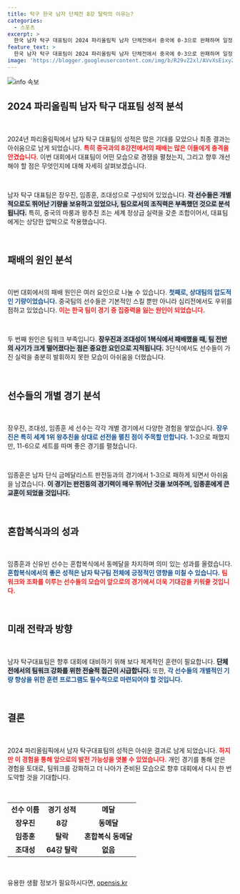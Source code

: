 ```yaml
---
title: 탁구 한국 남자 단체전 8강 탈락의 이유는?
categories:
  - 스포츠
excerpt: >
  한국 남자 탁구 대표팀이 2024 파리올림픽 남자 단체전에서 중국에 0-3으로 완패하며 일정을 마무리했다. 임종훈이 혼합복식 동메달을 획득했지만, 개인전과 단체전에서 메달은 추가하지 못했다. 이들의 치열한 경기는 놓칠 수 없는 순간!
feature_text: >
  한국 남자 탁구 대표팀이 2024 파리올림픽 남자 단체전에서 중국에 0-3으로 완패하며 일정을 마무리했다. 임종훈이 혼합복식 동메달을 획득했지만, 개인전과 단체전에서 메달은 추가하지 못했다. 이들의 치열한 경기는 놓칠 수 없는 순간!
image: 'https://blogger.googleusercontent.com/img/b/R29vZ2xl/AVvXsEixyZcFfHzMRdzZMjFBmAUKJYCLCGyLL1o632UiGVXcaFdKo_bkvkuCioo0uUKlGfBVcT3P84aROyZIXSBEx3Aw5nCQ3pTgDom1WDC4m8eifvWiAmWEEVb4x6G_l8C0QH225ldMjyaFvpxGEBGNO37VmDTDMHGhJPq73UglMfDca1-0aw/s1600/blogspot.png'
---
```


<p><img src="https://blogger.googleusercontent.com/img/b/R29vZ2xl/AVvXsEixyZcFfHzMRdzZMjFBmAUKJYCLCGyLL1o632UiGVXcaFdKo_bkvkuCioo0uUKlGfBVcT3P84aROyZIXSBEx3Aw5nCQ3pTgDom1WDC4m8eifvWiAmWEEVb4x6G_l8C0QH225ldMjyaFvpxGEBGNO37VmDTDMHGhJPq73UglMfDca1-0aw/s1600/blogspot.png" alt="info 속보" /></p>

<h2 data-ke-size="size26">2024 파리올림픽 남자 탁구 대표팀 성적 분석</h2>

<p data-ke-size="size16">&nbsp;</p>

<p>2024년 파리올림픽에서 남자 탁구 대표팀의 성적은 많은 기대를 모았으나 최종 결과는 아쉬움으로 남게 되었습니다. <b><span style="color: #ee2323;">특히 중국과의 8강전에서의 패배는 많은 이들에게 충격을 안겼습니다.</span></b> 이번 대회에서 대표팀이 어떤 모습으로 경쟁을 펼쳤는지, 그리고 향후 개선해야 할 점은 무엇인지에 대해 자세히 살펴보겠습니다. </p>

<p data-ke-size="size16">&nbsp;</p>

<p>남자 탁구 대표팀은 장우진, 임종훈, 조대성으로 구성되어 있었습니다. <b><span style="background-color: #21538527;">각 선수들은 개별적으로도 뛰어난 기량을 보유하고 있었으나, 팀으로서의 조직력은 부족했던 것으로 분석됩니다.</span></b> 특히, 중국의 마룽과 왕추친 조는 세계 정상급 실력을 갖춘 조합이어서, 대표팀에게는 상당한 압박으로 작용했습니다.</p>

<p data-ke-size="size16">&nbsp;</p>

<h2 data-ke-size="size26">패배의 원인 분석</h2>

<p data-ke-size="size16">&nbsp;</p>

<p>이번 대회에서의 패배 원인은 여러 요인으로 나눌 수 있습니다. <b><span style="color: #1a5490;">첫째로, 상대팀의 압도적인 기량이었습니다.</span></b> 중국팀의 선수들은 기본적인 스킬 뿐만 아니라 심리전에서도 우위를 점하고 있었습니다. <b><span style="color: #ee2323;">이는 한국 팀이 경기 중 집중력을 잃는 원인이 되었습니다.</span></b></p>

<p data-ke-size="size16">&nbsp;</p>

<p>두 번째 원인은 팀워크 부족입니다. <b><span style="background-color: #21538527;">장우진과 조대성이 1복식에서 패배했을 때, 팀 전반의 사기가 크게 떨어졌다는 점은 중요한 요인으로 지적됩니다.</span></b> 3단식에서도 선수들이 가진 실력을 충분히 발휘하지 못한 모습이 아쉬움을 더했습니다.</p>

<p data-ke-size="size16">&nbsp;</p>

<h2 data-ke-size="size26">선수들의 개별 경기 분석</h2>

<p data-ke-size="size16">&nbsp;</p>

<p>장우진, 조대성, 임종훈 세 선수는 각각 개별 경기에서 다양한 경험을 쌓았습니다. <b><span style="color: #1a5490;">장우진은 특히 세계 1위 왕추친을 상대로 선전을 펼친 점이 주목할 만합니다.</span></b> 1-3으로 패했지만, 11-6으로 세트를 따며 좋은 경기를 펼쳤습니다. </p>

<p data-ke-size="size16">&nbsp;</p>

<p>임종훈은 남자 단식 금메달리스트 판전둥과의 경기에서 1-3으로 패하게 되면서 아쉬움을 남겼습니다. <b><span style="background-color: #21538527;">이 경기는 판전둥의 경기력이 매우 뛰어난 것을 보여주며, 임종훈에게 큰 교훈이 되었을 것입니다.</span></b> </p>

<p data-ke-size="size16">&nbsp;</p>

<h2 data-ke-size="size26">혼합복식과의 성과</h2>

<p data-ke-size="size16">&nbsp;</p>

<p>임종훈과 신유빈 선수는 혼합복식에서 동메달을 차지하며 의미 있는 성과를 올렸습니다. <b><span style="color: #1a5490;">혼합복식에서의 좋은 성적은 남자 탁구팀 전체에 긍정적인 영향을 미칠 수 있습니다.</span></b> <b><span style="color: #ee2323;">팀워크와 조화를 이루는 선수들의 모습이 앞으로의 경기에서 더욱 기대감을 키워줄 것입니다.</span></b></p>

<p data-ke-size="size16">&nbsp;</p>

<h2 data-ke-size="size26">미래 전략과 방향</h2>

<p data-ke-size="size16">&nbsp;</p>

<p>남자 탁구대표팀은 향후 대회에 대비하기 위해 보다 체계적인 훈련이 필요합니다. <b><span style="background-color: #21538527;">단체전에서의 팀워크 강화를 위한 전술적 접근이 시급합니다.</span></b> 또한, <b><span style="color: #1a5490;">각 선수들의 개별적인 기량 향상을 위한 훈련 프로그램도 필수적으로 마련되어야 할 것입니다.</span></b></p>

<p data-ke-size="size16">&nbsp;</p>

<h2 data-ke-size="size26">결론</h2>

<p data-ke-size="size16">&nbsp;</p>

<p>2024 파리올림픽에서 남자 탁구대표팀의 성적은 아쉬운 결과로 남게 되었습니다. <b><span style="color: #ee2323;">하지만 이 경험을 통해 앞으로의 발전 가능성을 엿볼 수 있었습니다.</span></b> 개인 경기를 통해 얻은 경험을 토대로, 팀워크를 강화하고 더 나아가 준비된 모습으로 향후 대회에서 다시 한 번 도약할 것을 기대합니다. </p>

<p data-ke-size="size16">&nbsp;</p>

<table style="width: 100%; border-collapse: collapse;">
<tr>
<td style="text-align: center; height: 30px;"><b>선수 이름</b></td>
<td style="text-align: center; height: 30px;"><b>경기 성적</b></td>
<td style="text-align: center; height: 30px;"><b>메달</b></td>
</tr>
<tr>
<td style="text-align: center; height: 30px;"><b>장우진</b></td>
<td style="text-align: center; height: 30px;"><b>8강</b></td>
<td style="text-align: center; height: 30px;"><b>동메달</b></td>
</tr>
<tr>
<td style="text-align: center; height: 30px;"><b>임종훈</b></td>
<td style="text-align: center; height: 30px;"><b>탈락</b></td>
<td style="text-align: center; height: 30px;"><b>혼합복식 동메달</b></td>
</tr>
<tr>
<td style="text-align: center; height: 30px;"><b>조대성</b></td>
<td style="text-align: center; height: 30px;"><b>64강 탈락</b></td>
<td style="text-align: center; height: 30px;"><b>없음</b></td>
</tr>
</table>

<p data-ke-size="size16">&nbsp;</p>
유용한 생활 정보가 필요하시다면, <a href="https://opensis.kr" rel="dofollow">opensis.kr</a>


